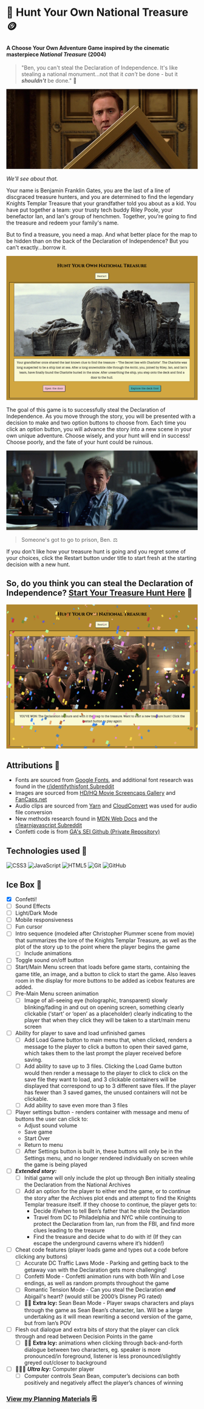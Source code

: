 # 📜 Hunt Your Own National Treasure 🪙

#### A Choose Your Own Adventure Game inspired by the cinematic masterpiece _National Treasure_ (2004)

> "Ben, you can't steal the Declaration of Independence. It's like stealing a national monument...not that it _can't_ be done - but it ***_shouldn't_*** be done." 🗽

![Screencap from National Treasure of Ben Gates with the Declaration](/assets/images/MovieScreencap1.jpeg)

_We'll see about that._

Your name is Benjamin Franklin Gates, you are the last of a line of discgraced treasure hunters, and you are determined to find the legendary Knights Templar Treasure that your grandfather told you about as a kid. You have put together a team: your trusty tech buddy Riley Poole, your benefactor Ian, and Ian's group of henchmen. Together, you're going to find the treasure and redeem your family's name.

But to find a treasure, you need a map. And what better place for the map to be hidden than on the back of the Declaration of Independence? But you can't exactly...borrow it.

![Screenshot of the first page of the game](/assets/images/gameScreenshotFirstPage.png)

The goal of this game is to successfully steal the Declaration of Independence. As you move through the story, you will be presented with a decision to make and two option buttons to choose from. Each time you click an option button, you will advance the story into a new scene in your own unique adventure. Choose wisely, and your hunt will end in success! Choose poorly, and the fate of your hunt could be ruinous.

![Screencap from National Treasure of Ben Gates with the Declaration](/assets/images/MovieScreencap2.jpeg)
> Someone's got to go to prison, Ben. ⚖️

If you don't like how your treasure hunt is going and you regret some of your choices, click the Restart button under title to start fresh at the starting decision with a new hunt.

## So, do you think you can steal the Declaration of Independence? [Start Your Treasure Hunt Here](http://natl-treasure-cyoadventure.netlify.app "Hunt Your Own National Treasure") 📜

![Screenshot of the winning page of the game](/assets/images/WINNERChampagneTreasonToast.png)

## Attributions 🎉
* Fonts are sourced from [Google Fonts](https://fonts.google.com/ "Browse Google Fonts"), and additional font research was found in the [r/identifythisfont Subreddit](https://www.reddit.com/r/identifythisfont "r/identifythisfont")
* Images are sourced from [HD/HQ Movie Screencaps Gallery](https://kissthemgoodbye.net/movie/thumbnails.php?album=309 "HD/HQ Movie Screencaps Gallery - kissthemgoodbye.net") and [FanCaps.net](https://fancaps.net/ "FanCaps.net")
* Audio clips are sourced from [Yarn](https://getyarn.io/) and [CloudConvert](https://cloudconvert.com/) was used for audio file conversion
* New methods research found in [MDN Web Docs](https://developer.mozilla.org/en-US/ "MDN Web Docs") and the [r/learnjavascript Subreddit](https://www.reddit.com/r/learnjavascript "r/learnjavascript") 
* Confetti code is from [GA's SEI Github (Private Repository)](https://github.com/SEI-Remote/confetti/blob/main/confetti.js "SEI-Remote/confetti GitHub Repo")

## Technologies used 🧰
![CSS3](https://img.shields.io/badge/css3-%231572B6.svg?style=for-the-badge&logo=css3&logoColor=white)
![JavaScript](https://img.shields.io/badge/javascript-%23323330.svg?style=for-the-badge&logo=javascript&logoColor=%23F7DF1E)
![HTML5](https://img.shields.io/badge/html5-%23E34F26.svg?style=for-the-badge&logo=html5&logoColor=white)
![Git](https://img.shields.io/badge/git-%23F05033.svg?style=for-the-badge&logo=git&logoColor=white)
![GitHub](https://img.shields.io/badge/github-%23121011.svg?style=for-the-badge&logo=github&logoColor=white)

## Ice Box 🧊
- [x] Confetti!
- [ ] Sound Effects
- [ ] Light/Dark Mode
- [ ] Mobile responsiveness
- [ ] Fun cursor
- [ ] Intro sequence (modeled after Christopher Plummer scene from movie) that summarizes the lore of the Knights Templar Treasure, as well as the plot of the story up to the point where the player begins the game 
  - [ ] Include animations
- [ ] Toggle sound on/off button
- [ ] Start/Main Menu screen that loads before game starts, containing the game title, an image, and a button to click to start the game. Also leaves room in the display for more buttons to be added as icebox features are added.
- [ ] Pre-Main Menu screen animation
  - [ ] Image of all-seeing eye (holographic, transparent) slowly blinking/fading in and out on opening screen, something clearly clickable (‘start’ or ‘open’ as a placeholder) clearly indicating to the player that when they click they will be taken to a start/main menu screen
- [ ] Ability for player to save and load unfinished games
  - [ ] Add Load Game button to main menu that, when clicked, renders a message to the player to click a button to open their saved game, which takes them to the last prompt the player received before saving.
  - [ ] Add ability to save up to 3 files. Clicking the Load Game button would then render a message to the player to click to click on the save file they want to load, and 3 clickable containers will be displayed that correspond to up to 3 different save files. If the player has fewer than 3 saved games, the unused containers will not be clickable.
  - [ ] Add ability to save even more than 3 files
- [ ] Player settings button - renders container with message and menu of buttons the user can click to:
  - Adjust sound volume
  - Save game
  - Start Over
  - Return to menu
  - [ ] After Settings button is built in, these buttons will only be in the Settings menu, and no longer rendered individually on screen while the game is being played
- [ ] ***_Extended story:_***
  - [ ] Initial game will only include the plot up through Ben initially stealing the Declaration from the National Archives
  - [ ] Add an option for the player to either end the game, or to continue the story after the Archives plot ends and attempt to find the Knights Templar treasure itself. If they choose to continue, the player gets to:
    - Decide if/when to tell Ben’s father that he stole the Declaration
    - Travel from DC to Philadelphia and NYC while continuing to protect the Declaration from Ian, run from the FBI, and find more clues leading to the treasure
    - Find the treasure and decide what to do with it! (If they can escape the underground caverns where it’s hidden!)
- [ ] Cheat code features (player loads game and types out a code before clicking any buttons)
  - [ ] Accurate DC Traffic Laws Mode - Parking and getting back to the getaway van with the Declaration gets more challenging!
  - [ ] Confetti Mode - Confetti animation runs with both Win and Lose endings, as well as random prompts throughout the game
  - [ ] Romantic Tension Mode - Can you steal the Declaration **_and_** Abigail's heart? (would still be 2000’s Disney PG rated)
  - [ ] 🧊🧊 **Extra Icy:** Sean Bean Mode - Player swaps characters and plays through the game as Sean Bean’s character, Ian. Will be a large undertaking as it will mean rewriting a second version of the game, but from Ian’s POV
- [ ] Flesh out dialogue and extra bits of story that the player can click through and read between Decision Points in the game
  - [ ] 🧊🧊 **Extra Icy:** animations when clicking through back-and-forth dialogue between two characters, eg. speaker is more pronounced/in foreground, listener is less pronounced/slightly greyed out/closer to background
- [ ] 🧊🧊🧊 ***_Ultra Icy:_*** Computer player
  - [ ] Computer controls Sean Bean, computer’s decisions can both positively and negatively affect the player’s chances of winning

### [View my Planning Materials](https://docs.google.com/document/d/1ZFDcidKbpyUpEmeshoS9aI2OC8LTM0BoioFQvgvnPTU/edit?usp=sharing "Hunt Your Own National Treasure Planning Materials") 🗒
